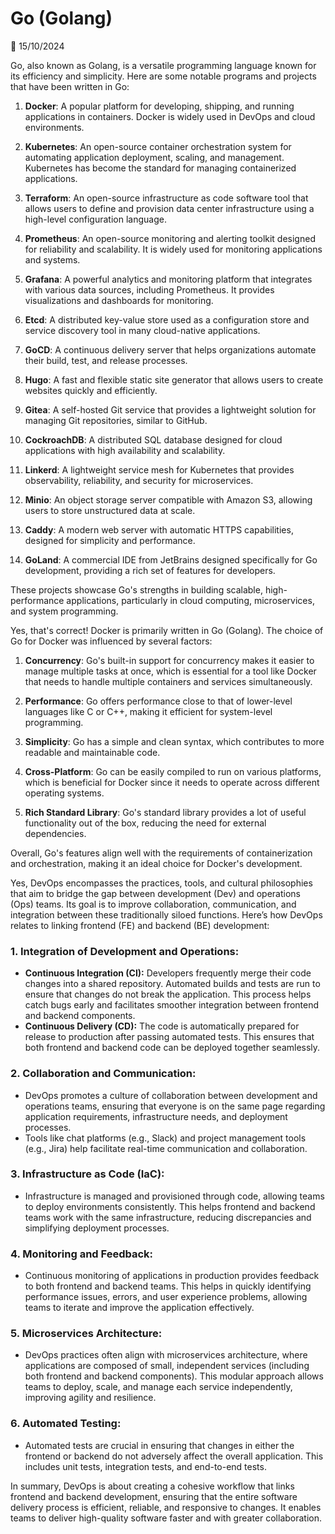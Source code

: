 # Go (Golang)

📅 15/10/2024

Go, also known as Golang, is a versatile programming language known for its efficiency and simplicity. Here are some notable programs and projects that have been written in Go:

1. **Docker**: A popular platform for developing, shipping, and running applications in containers. Docker is widely used in DevOps and cloud environments.

2. **Kubernetes**: An open-source container orchestration system for automating application deployment, scaling, and management. Kubernetes has become the standard for managing containerized applications.

3. **Terraform**: An open-source infrastructure as code software tool that allows users to define and provision data center infrastructure using a high-level configuration language.

4. **Prometheus**: An open-source monitoring and alerting toolkit designed for reliability and scalability. It is widely used for monitoring applications and systems.

5. **Grafana**: A powerful analytics and monitoring platform that integrates with various data sources, including Prometheus. It provides visualizations and dashboards for monitoring.

6. **Etcd**: A distributed key-value store used as a configuration store and service discovery tool in many cloud-native applications.

7. **GoCD**: A continuous delivery server that helps organizations automate their build, test, and release processes.

8. **Hugo**: A fast and flexible static site generator that allows users to create websites quickly and efficiently.

9. **Gitea**: A self-hosted Git service that provides a lightweight solution for managing Git repositories, similar to GitHub.

10. **CockroachDB**: A distributed SQL database designed for cloud applications with high availability and scalability.

11. **Linkerd**: A lightweight service mesh for Kubernetes that provides observability, reliability, and security for microservices.

12. **Minio**: An object storage server compatible with Amazon S3, allowing users to store unstructured data at scale.

13. **Caddy**: A modern web server with automatic HTTPS capabilities, designed for simplicity and performance.

14. **GoLand**: A commercial IDE from JetBrains designed specifically for Go development, providing a rich set of features for developers.

These projects showcase Go's strengths in building scalable, high-performance applications, particularly in cloud computing, microservices, and system programming.


Yes, that's correct! Docker is primarily written in Go (Golang). The choice of Go for Docker was influenced by several factors:

1. **Concurrency**: Go's built-in support for concurrency makes it easier to manage multiple tasks at once, which is essential for a tool like Docker that needs to handle multiple containers and services simultaneously.

2. **Performance**: Go offers performance close to that of lower-level languages like C or C++, making it efficient for system-level programming.

3. **Simplicity**: Go has a simple and clean syntax, which contributes to more readable and maintainable code.

4. **Cross-Platform**: Go can be easily compiled to run on various platforms, which is beneficial for Docker since it needs to operate across different operating systems.

5. **Rich Standard Library**: Go's standard library provides a lot of useful functionality out of the box, reducing the need for external dependencies.

Overall, Go's features align well with the requirements of containerization and orchestration, making it an ideal choice for Docker's development.

Yes, DevOps encompasses the practices, tools, and cultural philosophies that aim to bridge the gap between development (Dev) and operations (Ops) teams. Its goal is to improve collaboration, communication, and integration between these traditionally siloed functions. Here’s how DevOps relates to linking frontend (FE) and backend (BE) development:

### 1. **Integration of Development and Operations:**
   - **Continuous Integration (CI):** Developers frequently merge their code changes into a shared repository. Automated builds and tests are run to ensure that changes do not break the application. This process helps catch bugs early and facilitates smoother integration between frontend and backend components.
   - **Continuous Delivery (CD):** The code is automatically prepared for release to production after passing automated tests. This ensures that both frontend and backend code can be deployed together seamlessly.

### 2. **Collaboration and Communication:**
   - DevOps promotes a culture of collaboration between development and operations teams, ensuring that everyone is on the same page regarding application requirements, infrastructure needs, and deployment processes.
   - Tools like chat platforms (e.g., Slack) and project management tools (e.g., Jira) help facilitate real-time communication and collaboration.

### 3. **Infrastructure as Code (IaC):**
   - Infrastructure is managed and provisioned through code, allowing teams to deploy environments consistently. This helps frontend and backend teams work with the same infrastructure, reducing discrepancies and simplifying deployment processes.

### 4. **Monitoring and Feedback:**
   - Continuous monitoring of applications in production provides feedback to both frontend and backend teams. This helps in quickly identifying performance issues, errors, and user experience problems, allowing teams to iterate and improve the application effectively.

### 5. **Microservices Architecture:**
   - DevOps practices often align with microservices architecture, where applications are composed of small, independent services (including both frontend and backend components). This modular approach allows teams to deploy, scale, and manage each service independently, improving agility and resilience.

### 6. **Automated Testing:**
   - Automated tests are crucial in ensuring that changes in either the frontend or backend do not adversely affect the overall application. This includes unit tests, integration tests, and end-to-end tests.

In summary, DevOps is about creating a cohesive workflow that links frontend and backend development, ensuring that the entire software delivery process is efficient, reliable, and responsive to changes. It enables teams to deliver high-quality software faster and with greater collaboration.
